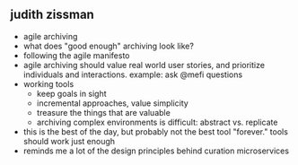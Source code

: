 judith zissman
--------------

* agile archiving
* what does "good enough" archiving look like?
* following the agile manifesto
* agile archiving should value real world user stories, and prioritize individuals and interactions. example: ask @mefi questions
* working tools
	* keep goals in sight
	* incremental approaches, value simplicity
	* treasure the things that are valuable
	* archiving complex environments is difficult: abstract vs. replicate
* this is the best of the day, but probably not the best tool "forever." tools should work just enough
* reminds me a lot of  the design principles behind curation microservices